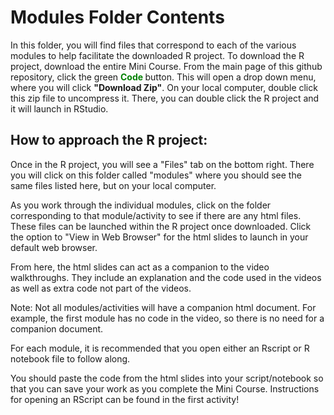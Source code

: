 # Modules Folder Contents

In this folder, you will find files that correspond to each of the various modules to help facilitate the downloaded R project. To download the R project, download the entire Mini Course. From the main page of this github repository, click the green **<span style="color:green;"> Code </span>** button. This will open a drop down menu, where you will click **"Download Zip"**. On your local computer, double click this zip file to uncompress it. There, you can double click the R project and it will launch in RStudio.

## How to approach the R project:
Once in the R project, you will see a "Files" tab on the bottom right. There you will click on this folder called "modules" where you should see the same files listed here, but on your local computer.

As you work through the individual modules, click on the folder corresponding to that module/activity to see if there are any html files. These files can be launched within the R project once downloaded. Click the option to "View in Web Browser" for the html slides to launch in your default web browser.

From here, the html slides can act as a companion to the video walkthroughs. They include an explanation and the code used in the videos as well as extra code not part of the videos.

Note: Not all modules/activities will have a companion html document. For example, the first module has no code in the video, so there is no need for a companion document.

For each module, it is recommended that you open either an Rscript or R notebook file to follow along. 

You should paste the code from the html slides into your script/notebook so that you can save your work as you complete the Mini Course. Instructions for opening an RScript can be found in the first activity!
